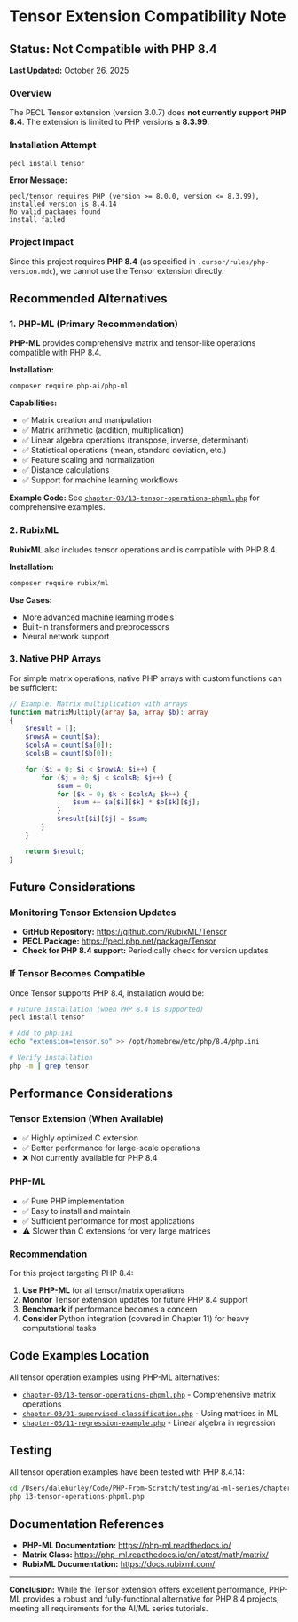 # Tensor Extension Compatibility Note

## Status: Not Compatible with PHP 8.4

**Last Updated:** October 26, 2025

### Overview

The PECL Tensor extension (version 3.0.7) does **not currently support PHP 8.4**. The extension is limited to PHP versions **≤ 8.3.99**.

### Installation Attempt

```bash
pecl install tensor
```

**Error Message:**

```
pecl/tensor requires PHP (version >= 8.0.0, version <= 8.3.99), installed version is 8.4.14
No valid packages found
install failed
```

### Project Impact

Since this project requires **PHP 8.4** (as specified in `.cursor/rules/php-version.mdc`), we cannot use the Tensor extension directly.

## Recommended Alternatives

### 1. PHP-ML (Primary Recommendation)

**PHP-ML** provides comprehensive matrix and tensor-like operations compatible with PHP 8.4.

**Installation:**

```bash
composer require php-ai/php-ml
```

**Capabilities:**

- ✅ Matrix creation and manipulation
- ✅ Matrix arithmetic (addition, multiplication)
- ✅ Linear algebra operations (transpose, inverse, determinant)
- ✅ Statistical operations (mean, standard deviation, etc.)
- ✅ Feature scaling and normalization
- ✅ Distance calculations
- ✅ Support for machine learning workflows

**Example Code:**
See [`chapter-03/13-tensor-operations-phpml.php`](./chapter-03/13-tensor-operations-phpml.php) for comprehensive examples.

### 2. RubixML

**RubixML** also includes tensor operations and is compatible with PHP 8.4.

**Installation:**

```bash
composer require rubix/ml
```

**Use Cases:**

- More advanced machine learning models
- Built-in transformers and preprocessors
- Neural network support

### 3. Native PHP Arrays

For simple matrix operations, native PHP arrays with custom functions can be sufficient:

```php
// Example: Matrix multiplication with arrays
function matrixMultiply(array $a, array $b): array
{
    $result = [];
    $rowsA = count($a);
    $colsA = count($a[0]);
    $colsB = count($b[0]);

    for ($i = 0; $i < $rowsA; $i++) {
        for ($j = 0; $j < $colsB; $j++) {
            $sum = 0;
            for ($k = 0; $k < $colsA; $k++) {
                $sum += $a[$i][$k] * $b[$k][$j];
            }
            $result[$i][$j] = $sum;
        }
    }

    return $result;
}
```

## Future Considerations

### Monitoring Tensor Extension Updates

- **GitHub Repository:** https://github.com/RubixML/Tensor
- **PECL Package:** https://pecl.php.net/package/Tensor
- **Check for PHP 8.4 support:** Periodically check for version updates

### If Tensor Becomes Compatible

Once Tensor supports PHP 8.4, installation would be:

```bash
# Future installation (when PHP 8.4 is supported)
pecl install tensor

# Add to php.ini
echo "extension=tensor.so" >> /opt/homebrew/etc/php/8.4/php.ini

# Verify installation
php -m | grep tensor
```

## Performance Considerations

### Tensor Extension (When Available)

- ✅ Highly optimized C extension
- ✅ Better performance for large-scale operations
- ❌ Not currently available for PHP 8.4

### PHP-ML

- ✅ Pure PHP implementation
- ✅ Easy to install and maintain
- ✅ Sufficient performance for most applications
- ⚠️ Slower than C extensions for very large matrices

### Recommendation

For this project targeting PHP 8.4:

1. **Use PHP-ML** for all tensor/matrix operations
2. **Monitor** Tensor extension updates for future PHP 8.4 support
3. **Benchmark** if performance becomes a concern
4. **Consider** Python integration (covered in Chapter 11) for heavy computational tasks

## Code Examples Location

All tensor operation examples using PHP-ML alternatives:

- [`chapter-03/13-tensor-operations-phpml.php`](./chapter-03/13-tensor-operations-phpml.php) - Comprehensive matrix operations
- [`chapter-03/01-supervised-classification.php`](./chapter-03/01-supervised-classification.php) - Using matrices in ML
- [`chapter-03/11-regression-example.php`](./chapter-03/11-regression-example.php) - Linear algebra in regression

## Testing

All tensor operation examples have been tested with PHP 8.4.14:

```bash
cd /Users/dalehurley/Code/PHP-From-Scratch/testing/ai-ml-series/chapter-03
php 13-tensor-operations-phpml.php
```

## Documentation References

- **PHP-ML Documentation:** https://php-ml.readthedocs.io/
- **Matrix Class:** https://php-ml.readthedocs.io/en/latest/math/matrix/
- **RubixML Documentation:** https://docs.rubixml.com/

---

**Conclusion:** While the Tensor extension offers excellent performance, PHP-ML provides a robust and fully-functional alternative for PHP 8.4 projects, meeting all requirements for the AI/ML series tutorials.
